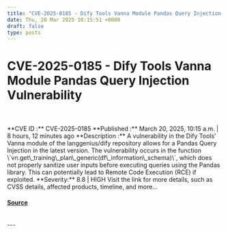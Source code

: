 ```yaml
---
title: "CVE-2025-0185 - Dify Tools Vanna Module Pandas Query Injection Vulnerability"
date: Thu, 20 Mar 2025 10:15:51 +0000
draft: false
type: posts
---
```

# CVE-2025-0185 - Dify Tools Vanna Module Pandas Query Injection Vulnerability

<br/>

<br/>
**CVE ID :** CVE-2025-0185  
**Published :** March 20, 2025, 10:15 a.m. | 8 hours, 12 minutes ago  
**Description :** A vulnerability in the Dify Tools' Vanna module of the langgenius/dify repository allows for a Pandas Query Injection in the latest version. The vulnerability occurs in the function \`vn.get\_training\_plan\_generic(df\_information\_schema)\`, which does not properly sanitize user inputs before executing queries using the Pandas library. This can potentially lead to Remote Code Execution (RCE) if exploited.  
**Severity:** 8.8 | HIGH  
Visit the link for more details, such as CVSS details, affected products, timeline, and more...

#### [Source](https://cvefeed.io/vuln/detail/CVE-2025-0185)

<br/>
---
